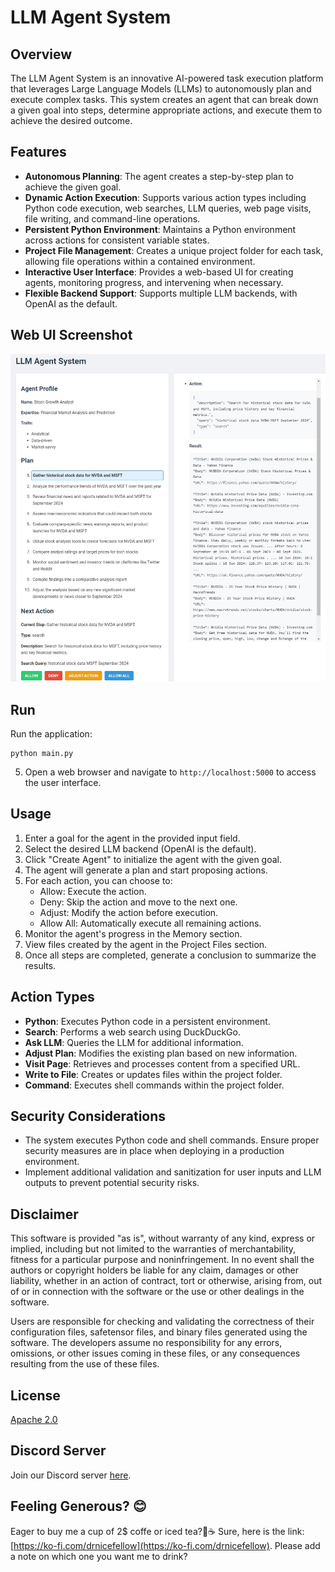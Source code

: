 # LLM Agent System

## Overview

The LLM Agent System is an innovative AI-powered task execution platform that leverages Large Language Models (LLMs) to autonomously plan and execute complex tasks. This system creates an agent that can break down a given goal into steps, determine appropriate actions, and execute them to achieve the desired outcome.

## Features

- **Autonomous Planning**: The agent creates a step-by-step plan to achieve the given goal.
- **Dynamic Action Execution**: Supports various action types including Python code execution, web searches, LLM queries, web page visits, file writing, and command-line operations.
- **Persistent Python Environment**: Maintains a Python environment across actions for consistent variable states.
- **Project File Management**: Creates a unique project folder for each task, allowing file operations within a contained environment.
- **Interactive User Interface**: Provides a web-based UI for creating agents, monitoring progress, and intervening when necessary.
- **Flexible Backend Support**: Supports multiple LLM backends, with OpenAI as the default.

## Web UI Screenshot

![LLM Agent System Web UI](assets/screenshot.png)

## Run

   Run the application:
   ```
   python main.py
   ```

5. Open a web browser and navigate to `http://localhost:5000` to access the user interface.

## Usage

1. Enter a goal for the agent in the provided input field.
2. Select the desired LLM backend (OpenAI is the default).
3. Click "Create Agent" to initialize the agent with the given goal.
4. The agent will generate a plan and start proposing actions.
5. For each action, you can choose to:
   - Allow: Execute the action.
   - Deny: Skip the action and move to the next one.
   - Adjust: Modify the action before execution.
   - Allow All: Automatically execute all remaining actions.
6. Monitor the agent's progress in the Memory section.
7. View files created by the agent in the Project Files section.
8. Once all steps are completed, generate a conclusion to summarize the results.

## Action Types

- **Python**: Executes Python code in a persistent environment.
- **Search**: Performs a web search using DuckDuckGo.
- **Ask LLM**: Queries the LLM for additional information.
- **Adjust Plan**: Modifies the existing plan based on new information.
- **Visit Page**: Retrieves and processes content from a specified URL.
- **Write to File**: Creates or updates files within the project folder.
- **Command**: Executes shell commands within the project folder.

## Security Considerations

- The system executes Python code and shell commands. Ensure proper security measures are in place when deploying in a production environment.
- Implement additional validation and sanitization for user inputs and LLM outputs to prevent potential security risks.



## Disclaimer

This software is provided "as is", without warranty of any kind, express or implied, including but not limited to the warranties of merchantability, fitness for a particular purpose and noninfringement. In no event shall the authors or copyright holders be liable for any claim, damages or other liability, whether in an action of contract, tort or otherwise, arising from, out of or in connection with the software or the use or other dealings in the software.

Users are responsible for checking and validating the correctness of their configuration files, safetensor files, and binary files generated using the software. The developers assume no responsibility for any errors, omissions, or other issues coming in these files, or any consequences resulting from the use of these files.


## License

[Apache 2.0](https://choosealicense.com/licenses/apache-2.0/)

## Discord Server

Join our Discord server [here](https://discord.gg/xhcBDEM3).

## Feeling Generous? 😊

Eager to buy me a cup of 2$ coffe or iced tea?🍵☕ Sure, here is the link: [https://ko-fi.com/drnicefellow](https://ko-fi.com/drnicefellow). Please add a note on which one you want me to drink?